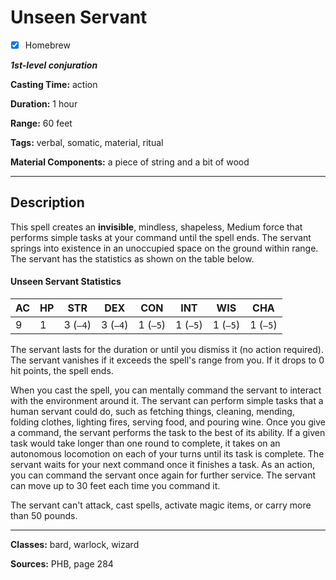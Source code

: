 # Unseen Servant

- [x] Homebrew

***1st-level conjuration***

**Casting Time:** action

**Duration:** 1 hour

**Range:** 60 feet

**Tags:** verbal, somatic, material, ritual

**Material Components:** a piece of string and a bit of wood

---

## Description
This spell creates an **invisible**, mindless, shapeless, Medium force that performs simple tasks at your command until the spell ends. The servant springs into existence in an unoccupied space on the ground within range. The servant has the statistics as shown on the table below.

#### Unseen Servant Statistics
| AC | HP | STR      | DEX      | CON      | INT      | WIS      | CHA      |
|----|----|----------|----------|----------|----------|----------|----------|
| 9  | 1  | 3 (`–4`) | 3 (`–4`) | 1 (`–5`) | 1 (`–5`) | 1 (`–5`) | 1 (`–5`) |

The servant lasts for the duration or until you dismiss it (no action required). The servant vanishes if it exceeds the spell's range from you. If it drops to 0 hit points, the spell ends.

When you cast the spell, you can mentally command the servant to interact with the environment around it. The servant can perform simple tasks that a human servant could do, such as fetching things, cleaning, mending, folding clothes, lighting fires, serving food, and pouring wine. Once you give a command, the servant performs the task to the best of its ability. If a given task would take longer than one round to complete, it takes on an autonomous locomotion on each of your turns until its task is complete. The servant waits for your next command once it finishes a task. As an action, you can command the servant once again for further service. The servant can move up to 30 feet each time you command it.

The servant can't attack, cast spells, activate magic items, or carry more than 50 pounds.

---

**Classes:** bard, warlock, wizard

**Sources:** PHB, page 284
